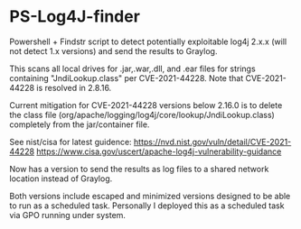 # PS-Log4J-finder
Powershell + Findstr script to detect potentially exploitable log4j 2.x.x (will not detect 1.x versions) and send the results to Graylog.


This scans all local drives for .jar,.war,.dll, and .ear files for strings containing "JndiLookup.class" per CVE-2021-44228. 
Note that CVE-2021-44228 is resolved in 2.8.16. 

Current mitigation for CVE-2021-44228 versions below 2.16.0 is to delete the class file (org/apache/logging/log4j/core/lookup/JndiLookup.class) completely from the jar/container file. 

See nist/cisa for latest guidence:
https://nvd.nist.gov/vuln/detail/CVE-2021-44228
https://www.cisa.gov/uscert/apache-log4j-vulnerability-guidance

Now has a version to send the results as log files to a shared network location instead of Graylog. 

Both versions include escaped and minimized versions designed to be able to run as a scheduled task. 
Personally I deployed this as a scheduled task via GPO running under system. 
